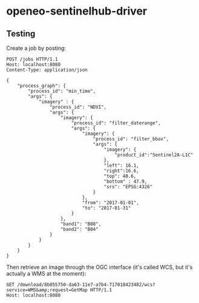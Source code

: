 # openeo-sentinelhub-driver


## Testing

Create a job by posting:
```HTTP
POST /jobs HTTP/1.1
Host: localhost:8080
Content-Type: application/json

{
	"process_graph": {
    	"process_id": "min_time",
    	"args": {
    		"imagery" : {
        		"process_id": "NDVI",
        		"args": {
        			"imagery": {
            			"process_id": "filter_daterange",
            			"args": {
            				"imagery": {
                				"process_id": "filter_bbox",
                				"args": {
                					"imagery": {
                						"product_id":"Sentinel2A-L1C"
                					},
                					"left": 16.1,
                					"right":16.6,
                					"top": 48.6,
                					"bottom" : 47.9,
                					"srs": "EPSG:4326"
                				}
            				},
            				"from": "2017-01-01",
            				"to": "2017-01-31"
            			}
        			},
			        "band1": "B08",
        			"band2": "B04"
        		}
            }
        }
	}
}
```

Then retrieve an image through the OGC interface (it's called WCS, but it's actually a WMS at the moment):
```HTTP
GET /download/8b055750-da63-11e7-a7b4-717018423482/wcs?service=WMS&amp;request=GetMap HTTP/1.1
Host: localhost:8080
```